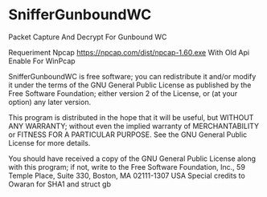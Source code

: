 # SnifferGunboundWC
Packet Capture And Decrypt For Gunbound WC

Requeriment
Npcap https://npcap.com/dist/npcap-1.60.exe
With Old Api Enable For WinPcap

SnifferGunboundWC is free software; you can redistribute it and/or modify it under the terms of the GNU General Public License as published by the Free Software Foundation; either version 2 of the License, or (at your option) any later version.

This program is distributed in the hope that it will be useful, but WITHOUT ANY WARRANTY; without even the implied warranty of MERCHANTABILITY or FITNESS FOR A PARTICULAR PURPOSE. See the GNU General Public License for more details.

You should have received a copy of the GNU General Public License along with this program; if not, write to the Free Software Foundation, Inc., 59 Temple Place, Suite 330, Boston, MA 02111-1307 USA
Special credits to Owaran for SHA1 and struct gb

